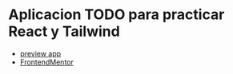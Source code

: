 # Aplicacion TODO para practicar React y Tailwind

- [preview app](https://react-tailwind-todo-v2.netlify.app/)
- [FrontendMentor ](https://www.frontendmentor.io/challenges/todo-app-Su1_KokOW)
